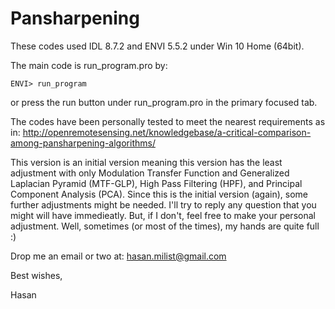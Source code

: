 # Pansharpening

These codes used IDL 8.7.2 and ENVI 5.5.2 under Win 10 Home (64bit).

The main code is run_program.pro by:

    ENVI> run_program

or press the run button under run_program.pro in the primary focused tab.

The codes have been personally tested to meet the nearest requirements as in: 
http://openremotesensing.net/knowledgebase/a-critical-comparison-among-pansharpening-algorithms/

This version is an initial version meaning this version has the least adjustment with only Modulation Transfer Function and Generalized Laplacian Pyramid (MTF-GLP), High Pass Filtering (HPF), and Principal Component Analysis (PCA). Since this is the initial version (again), some further adjustments might be needed. I'll try to reply any question that you might will have immedieatly. But, if I don't, feel free to make your personal adjustment. Well, sometimes (or most of the times), my hands are quite full :)

Drop me an email or two at: hasan.milist@gmail.com

Best wishes,

Hasan
